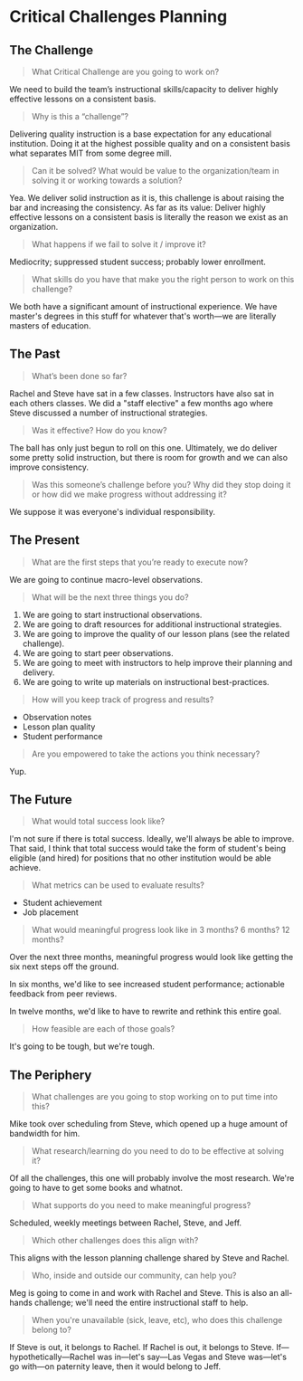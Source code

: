 # Critical Challenges Planning

## The Challenge

> What Critical Challenge are you going to work on?

We need to build the team’s instructional skills/capacity to deliver highly effective lessons on a consistent basis.

> Why is this a “challenge”?

Delivering quality instruction is a base expectation for any educational institution. Doing it at the highest possible quality and on a consistent basis what separates MIT from some degree mill.

> Can it be solved? What would be value to the organization/team in solving it or working towards a solution?

Yea. We deliver solid instruction as it is, this challenge is about raising the bar and increasing the consistency. As far as its value: Deliver highly effective lessons on a consistent basis is literally the reason we exist as an organization.

> What happens if we fail to solve it / improve it?

Mediocrity; suppressed student success; probably lower enrollment.

> What skills do you have that make you the right person to work on this challenge?

We both have a significant amount of instructional experience. We have master's degrees in this stuff for whatever that's worth—we are literally masters of education.

## The Past

> What’s been done so far?

Rachel and Steve have sat in a few classes. Instructors have also sat in each others classes. We did a "staff elective" a few months ago where Steve discussed a number of instructional strategies.

> Was it effective? How do you know?

The ball has only just begun to roll on this one. Ultimately, we do deliver some pretty solid instruction, but there is room for growth and we can also improve consistency.

> Was this someone’s challenge before you? Why did they stop doing it or how did we make progress without addressing it?

We suppose it was everyone's individual responsibility.

## The Present

> What are the first steps that you’re ready to execute now?

We are going to continue macro-level observations.

> What will be the next three things you do?

1. We are going to start instructional observations.
2. We are going to draft resources for additional instructional strategies.
3. We are going to improve the quality of our lesson plans (see the related challenge).
4. We are going to start peer observations.
5. We are going to meet with instructors to help improve their planning and delivery.
6. We are going to write up materials on instructional best-practices.

> How will you keep track of progress and results?

* Observation notes
* Lesson plan quality
* Student performance

> Are you empowered to take the actions you think necessary?

Yup.

## The Future

> What would total success look like?

I'm not sure if there is total success. Ideally, we'll always be able to improve. That said, I think that total success would take the form of student's being eligible (and hired) for positions that no other institution would be able achieve.

> What metrics can be used to evaluate results?

* Student achievement
* Job placement

> What would meaningful progress look like in 3 months? 6 months? 12 months?

Over the next three months, meaningful progress would look like getting the six next steps off the ground.

In six months, we'd like to see increased student performance; actionable feedback from peer reviews.

In twelve months, we'd like to have to rewrite and rethink this entire goal.

> How feasible are each of those goals?

It's going to be tough, but we're tough.

## The Periphery

> What challenges are you going to stop working on to put time into this?

Mike took over scheduling from Steve, which opened up a huge amount of bandwidth for him.

> What research/learning do you need to do to be effective at solving it?

Of all the challenges, this one will probably involve the most research. We're going to have to get some books and whatnot.

> What supports do you need to make meaningful progress?

Scheduled, weekly meetings between Rachel, Steve, and Jeff.

> Which other challenges does this align with?

This aligns with the lesson planning challenge shared by Steve and Rachel.

> Who, inside and outside our community, can help you?

Meg is going to come in and work with Rachel and Steve. This is also an all-hands challenge; we'll need the entire instructional staff to help.

> When you're unavailable (sick, leave, etc), who does this challenge belong to?

If Steve is out, it belongs to Rachel. If Rachel is out, it belongs to Steve. If—hypothetically—Rachel was in—let's say—Las Vegas and Steve was—let's go with—on paternity leave, then it would belong to Jeff.

